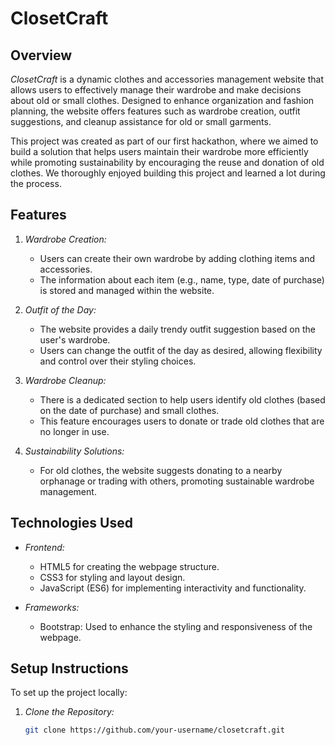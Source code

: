 # ClosetCraft

## Overview

*ClosetCraft* is a dynamic clothes and accessories management website that allows users to effectively manage their wardrobe and make decisions about old or small clothes. Designed to enhance organization and fashion planning, the website offers features such as wardrobe creation, outfit suggestions, and cleanup assistance for old or small garments.

This project was created as part of our first hackathon, where we aimed to build a solution that helps users maintain their wardrobe more efficiently while promoting sustainability by encouraging the reuse and donation of old clothes. We thoroughly enjoyed building this project and learned a lot during the process.

## Features

1. *Wardrobe Creation:*
   - Users can create their own wardrobe by adding clothing items and accessories.
   - The information about each item (e.g., name, type, date of purchase) is stored and managed within the website.

2. *Outfit of the Day:*
   - The website provides a daily trendy outfit suggestion based on the user's wardrobe.
   - Users can change the outfit of the day as desired, allowing flexibility and control over their styling choices.

3. *Wardrobe Cleanup:*
   - There is a dedicated section to help users identify old clothes (based on the date of purchase) and small clothes.
   - This feature encourages users to donate or trade old clothes that are no longer in use.

4. *Sustainability Solutions:*
   - For old clothes, the website suggests donating to a nearby orphanage or trading with others, promoting sustainable wardrobe management.

## Technologies Used

- *Frontend:*
  - HTML5 for creating the webpage structure.
  - CSS3 for styling and layout design.
  - JavaScript (ES6) for implementing interactivity and functionality.
  
- *Frameworks:*
  - Bootstrap: Used to enhance the styling and responsiveness of the webpage.

## Setup Instructions

To set up the project locally:

1. *Clone the Repository:*
   ```bash
   git clone https://github.com/your-username/closetcraft.git
